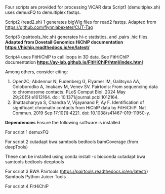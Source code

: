 Four scripts are provided for processing ViCAR data
Script1 (demultiplex.sh) uses demuxFQ to demultiplex fastqs. 

Script2 (read2.sh) 1 generates bigWig files for read2 fastqs. Adapted from https://github.com/flynnlabexeter/CUT-Tag

Script3 (pairtools_hic.sh) generates hi-c statistics, and .pairs .hic files. **Adapted from Dovetail Genomics HiChIP documentation https://hichip.readthedocs.io/en/latest/**

Script4 uses FitHiChIP to call loops in 3D data. See FitHiChIP documentation **https://ay-lab.github.io/FitHiChIP/html/index.html**

Among others, consider citing:
1. Open2C; Abdennur N, Fudenberg G, Flyamer IM, Galitsyna AA, Goloborodko A, Imakaev M, Venev SV. Pairtools: From sequencing data to chromosome contacts. PLoS Comput Biol. 2024 May 29;20(5):e1012164. doi: 10.1371/journal.pcbi.1012164.
2. Bhattacharyya S, Chandra V, Vijayanand P, Ay F. Identification of significant chromatin contacts from HiChIP data by FitHiChIP. Nat Commun. 2019 Sep 17;10(1):4221. doi: 10.1038/s41467-019-11950-y.

**Dependencies**
Ensure the following software is installed

For script 1
demuxFQ

For script 2
cutadapt bwa samtools bedtools bamCoverage (from deepTools)

These can be installed using conda install -c bioconda cutadapt bwa samtools bedtools deeptools

For script 3
BWA 
Pairtools (https://pairtools.readthedocs.io/en/latest/)
Samtools 
Python 
Juicer Tools
 
For script 4
FitHiChIP 


